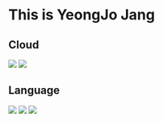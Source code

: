 # This is YeongJo Jang

## Cloud
<img src="https://img.shields.io/badge/AWS-FF9900?style=flat-square&logo=Amazon AWS&logoColor=navy">  <img src="https://img.shields.io/badge/NaverCloud-03C75A?style=flat-square&logo=Naver&logoColor=white">

## Language
<img src="https://img.shields.io/badge/C-A8B9CC?style=flat-square&logo=C&logoColor=navy">  <img src="https://img.shields.io/badge/C++-00599C?style=flat-square&logo=C++&logoColor=navy">  <img src="https://img.shields.io/badge/Python-3776AB?style=flat-square&logo=Python&logoColor=navy">

<!--
**YeongJJo/YeongJJo** is a ✨ _special_ ✨ repository because its `README.md` (this file) appears on your GitHub profile.

Here are some ideas to get you started:

- 🔭 I’m currently working on ...
- 🌱 I’m currently learning ...
- 👯 I’m looking to collaborate on ...
- 🤔 I’m looking for help with ...
- 💬 Ask me about ...
- 📫 How to reach me: ...
- 😄 Pronouns: ...
- ⚡ Fun fact: ...
-->
